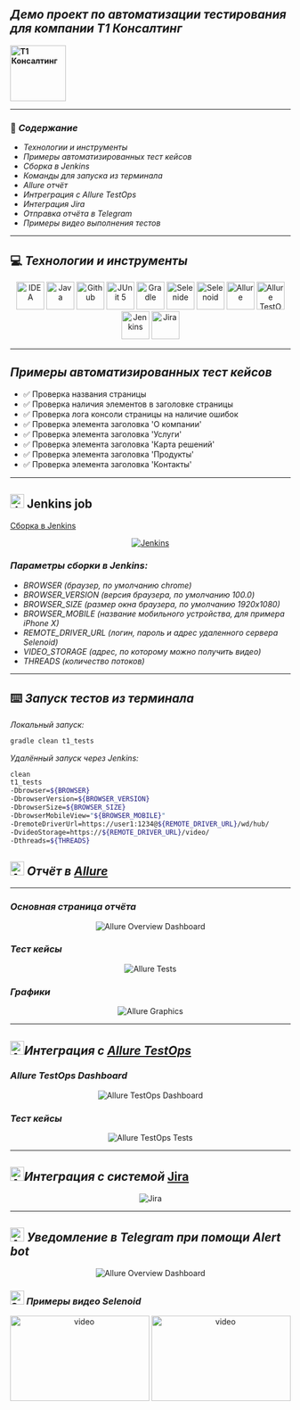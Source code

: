 ##  *__Демо проект по автоматизации тестирования для компании T1 Консалтинг__*
**<a href="https://www.t1-consulting.ru"><img src="images/t1.svg" width="100" height="100"  alt="Т1 Консалтинг"/></a>**
____

### :green_book: *Содержание*
- *Технологии и инструменты*
- *Примеры автоматизированных тест кейсов*
- *Сборка в Jenkins*
- *Команды для запуска из терминала*
- *Allure отчёт*
- *Интреграция с Allure TestOps*
- *Интеграция Jira*
- *Отправка отчёта в Telegram*
- *Примеры видео выполнения тестов*
____

## :computer: *Технологии и инструменты*

<p align="center">  
<a href="https://www.jetbrains.com/idea/"><img src="images/Intelij_IDEA.svg" width="50" height="50"  alt="IDEA"/></a>  
<a href="https://www.java.com/"><img src="images/Java.svg" width="50" height="50"  alt="Java"/></a>  
<a href="https://github.com/"><img src="images/Github.svg" width="50" height="50"  alt="Github"/></a>  
<a href="https://junit.org/junit5/"><img src="images/JUnit5.svg" width="50" height="50"  alt="JUnit 5"/></a>  
<a href="https://gradle.org/"><img src="images/Gradle.svg" width="50" height="50"  alt="Gradle"/></a>  
<a href="https://selenide.org/"><img src="images/Selenide.svg" width="50" height="50"  alt="Selenide"/></a>  
<a href="https://aerokube.com/selenoid/"><img src="images/Selenoid.svg" width="50" height="50"  alt="Selenoid"/></a>  
<a href="https://github.com/allure-framework/allure2"><img src="images/Allure_Report.svg" width="50" height="50"  alt="Allure"/></a> 
<a href="https://qameta.io/"><img src="images/AllureTestOps.svg" width="50" height="50"  alt="Allure TestOps"/></a>   
<a href="https://www.jenkins.io/"><img src="images/Jenkins.svg" width="50" height="50"  alt="Jenkins"/></a>  
<a href="https://www.atlassian.com/ru/software/jira/"><img src="images/Jira.svg" width="50" height="50"  alt="Jira"/></a>  
</p>

____

## *Примеры автоматизированных тест кейсов*
- :white_check_mark: Проверка названия страницы
- :white_check_mark: Проверка наличия элементов в заголовке страницы
- :white_check_mark: Проверка лога консоли страницы на наличие ошибок
- :white_check_mark: Проверка элемента заголовка 'О компании'
- :white_check_mark: Проверка элемента заголовка 'Услуги'
- :white_check_mark: Проверка элемента заголовка 'Карта решений'
- :white_check_mark: Проверка элемента заголовка 'Продукты'
- :white_check_mark: Проверка элемента заголовка 'Контакты'

____

## <img src="images/Jenkins.svg" width="25" height="25"  alt="Jenkins"/></a> Jenkins job
<a target="_blank" href="https://jenkins.autotests.cloud/job/nkramar_T1_Automated_Tests/">Сборка в Jenkins</a>
<p align="center">  
<a href="https://jenkins.autotests.cloud/job/nkramar_T1_Automated_Tests/"><img src="images/JenkinsJob.png" alt="Jenkins"/></a>  
</p>


### *Параметры сборки в Jenkins:*

- *BROWSER (браузер, по умолчанию chrome)*
- *BROWSER_VERSION (версия браузера, по умолчанию 100.0)*
- *BROWSER_SIZE (размер окна браузера, по умолчанию 1920x1080)*
- *BROWSER_MOBILE (название мобильного устройства, для примера iPhone X)*
- *REMOTE_DRIVER_URL (логин, пароль и адрес удаленного сервера Selenoid)*
- *VIDEO_STORAGE (адрес, по которому можно получить видео)*
- *THREADS (количество потоков)*

____
## :keyboard: *Запуск тестов из терминала*

*Локальный запуск:*
```bash  
gradle clean t1_tests
```

*Удалённый запуск через Jenkins:*
```bash  
clean
t1_tests
-Dbrowser=${BROWSER}
-DbrowserVersion=${BROWSER_VERSION}
-DbrowserSize=${BROWSER_SIZE}
-DbrowserMobileView="${BROWSER_MOBILE}"
-DremoteDriverUrl=https://user1:1234@${REMOTE_DRIVER_URL}/wd/hub/
-DvideoStorage=https://${REMOTE_DRIVER_URL}/video/
-Dthreads=${THREADS}
```

## <img src="images/Allure_Report.svg" width="25" height="25"  alt="Allure"/></a> *Отчёт в* <a target="_blank" href="https://jenkins.autotests.cloud/job/nkramar_T1_Automated_Tests/14/allure/">*Allure*</a>
___

### *Основная страница отчёта*

<p align="center">  
<img title="Allure Overview Dashboard" src="images/Allure_Report_Overview.png">  
</p>  

### *Тест кейсы*

<p align="center">  
<img title="Allure Tests" src="images/Test_cases.png">  
</p>

### *Графики*

  <p align="center">  
<img title="Allure Graphics" src="images/Allure_Charts.png">  
</p>

___

## <img src="images/AllureTestOps.svg" width="25" height="25"  alt="Allure"/></a>*Интеграция с* <a target="_blank" href="https://allure.autotests.cloud/project/1430/dashboards">*Allure TestOps*</a>

### *Allure TestOps Dashboard*

<p align="center">  
<img title="Allure TestOps Dashboard" src="images/Allure_Test_Ops_Dashboard.png">  
</p>  

### *Тест кейсы*

<p align="center">  
<img title="Allure TestOps Tests" src="images/Allure_TestOps_Test_Cases.png">  
</p>

___

## <img src="images/Jira.svg" width="25" height="25"  alt="Allure"/></a>*Интеграция с системой* <a target="_blank" href="https://jira.autotests.cloud/browse/AUTO-1175">Jira</a>

<p align="center">  
<img title="Jira" src="images/Jira_Ticket.png">  
</p>

____
## <img src="images/Telegram.svg" width="25" height="25"  alt="Allure"/></a> *Уведомление в Telegram при помощи Alert bot*

<p align="center">  
<img title="Allure Overview Dashboard" src="images/Telegram_bot.png">  
</p>

### <img src="images/Selenoid.svg" width="25" height="25"  alt="Selenoid"/></a> *Примеры видео Selenoid*

<p align="center">  
<img title="Selenoid Video" src="images/Products.gif" width="250" height="153"  alt="video"> <img title="Selenoid Video" src="images/Products.gif" width="250" height="153"  alt="video">   
</p>



